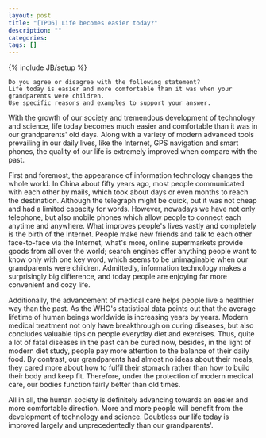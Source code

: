 ```yaml
---
layout: post
title: "[TPO6] Life becomes easier today?"
description: ""
categories: 
tags: []
---
```

{% include JB/setup %}


	Do you agree or disagree with the following statement?
	Life today is easier and more comfortable than it was when your grandparents were children.
	Use specific reasons and examples to support your answer.
	

With the growth of our society and tremendous development of technology and science, life today becomes much easier and comfortable than it was in our grandparents' old days. Along with a variety of modern advanced tools prevailing in our daily lives, like the Internet, GPS navigation and smart phones, the quality of our life is extremely improved when compare with the past.

First and foremost, the appearance of information technology changes the whole world. In China about fifty years ago, most people communicated with each other by mails, which took about days or even months to reach the destination. Although the telegraph might be quick, but it was not cheap and had a limited capacity for words. However, nowadays we have not only telephone, but also mobile phones which allow people to connect each anytime and anywhere. What improves people's lives vastly and completely is the birth of the Internet. People make new friends and talk to each other face-to-face via the Internet, what's more, online supermarkets provide goods from all over the world; search engines offer anything people want to know only with one key word, which seems to be unimaginable when our grandparents were children. Admittedly, information technology makes a surprisingly big difference, and today people are enjoying far more convenient and cozy life.

Additionally, the advancement of medical care helps people live a healthier way than the past. As the WHO's statistical data points out that the average lifetime of human beings worldwide is increasing years by years. Modern medical treatment not only have breakthrough on curing diseases, but also concludes valuable tips on people everyday diet and exercises. Thus, quite a lot of fatal diseases in the past can be cured now, besides, in the light of modern diet study, people pay more attention to the balance of their daily food. By contrast, our grandparents had almost no ideas about their meals, they cared more about how to fulfil their stomach rather than how to build their body and keep fit. Therefore, under the protection of modern medical care, our bodies function fairly better than old times.

All in all, the human society is definitely advancing towards an easier and more comfortable direction. More and more people will benefit from the development of technology and science. Doubtless our life today is improved largely and unprecedentedly than our grandparents'.


